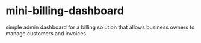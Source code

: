 # mini-billing-dashboard
simple admin dashboard for a billing solution that allows business owners to manage customers and invoices.
